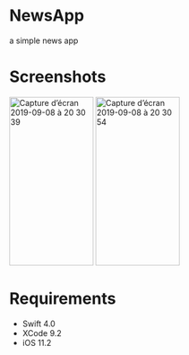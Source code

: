 # NewsApp
a simple news app
# Screenshots
<img width="150" height="300" alt="Capture d’écran 2019-09-08 à 20 30 39" src="https://user-images.githubusercontent.com/39087448/64493409-d51e8880-d277-11e9-8353-a5bfb0a41be7.png"> <img width="150" height="300" alt="Capture d’écran 2019-09-08 à 20 30 54" src="https://user-images.githubusercontent.com/39087448/64493415-f4b5b100-d277-11e9-808b-415441c697e9.png">
# Requirements
* Swift 4.0
* XCode 9.2
* iOS 11.2
